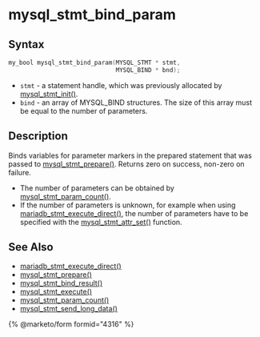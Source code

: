# mysql\_stmt\_bind\_param

## Syntax

```c
my_bool mysql_stmt_bind_param(MYSQL_STMT * stmt,
                              MYSQL_BIND * bnd);
```

* `stmt` - a statement handle, which was previously allocated by [mysql\_stmt\_init()](mysql_stmt_init.md).
* `bind` - an array of MYSQL\_BIND structures. The size of this array must be equal to the number of parameters.

## Description

Binds variables for parameter markers in the prepared statement that was passed to [mysql\_stmt\_prepare()](mysql_stmt_prepare.md). Returns zero on success, non-zero on failure.

* The number of parameters can be obtained by [mysql\_stmt\_param\_count()](mysql_stmt_param_count.md).
* If the number of parameters is unknown, for example when using [mariadb\_stmt\_execute\_direct()](mariadb_stmt_execute_direct.md), the number of parameters have to be specified with the [mysql\_stmt\_attr\_set()](mysql_stmt_attr_set.md) function.

## See Also

* [mariadb\_stmt\_execute\_direct()](mariadb_stmt_execute_direct.md)
* [mysql\_stmt\_prepare()](mysql_stmt_prepare.md)
* [mysql\_stmt\_bind\_result()](mysql_stmt_bind_result.md)
* [mysql\_stmt\_execute()](mysql_stmt_execute.md)
* [mysql\_stmt\_param\_count()](mysql_stmt_param_count.md)
* [mysql\_stmt\_send\_long\_data()](mysql_stmt_send_long_data.md)

{% @marketo/form formid="4316" %}
